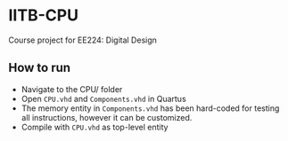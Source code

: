 # IITB-CPU

Course project for EE224: Digital Design

## How to run

- Navigate to the CPU/ folder
- Open `CPU.vhd` and `Components.vhd` in Quartus
- The memory entity in `Components.vhd` has been hard-coded for testing all instructions, however it can be customized.
- Compile with `CPU.vhd` as top-level entity
